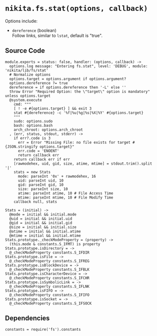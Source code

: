 
# `nikita.fs.stat(options, callback)`

Options include:

* `dereference` (boolean)   
  Follow links, similar to `lstat`, default is "true".

## Source Code

    module.exports = status: false, handler: (options, callback) ->
      options.log message: "Entering fs.stat", level: 'DEBUG', module: 'nikita/lib/fs/stat'
      # Normalize options
      options.target = options.argument if options.argument?
      options.dereference ?= true
      dereference = if options.dereference then '-L' else ''
      throw Error "Required Option: the \"target\" option is mandatory" unless options.target
      @system.execute
        cmd: """
        [ ! -e #{options.target} ] && exit 3
        stat #{dereference} -c '%f|%u|%g|%s|%X|%Y' #{options.target}
        """
        sudo: options.sudo
        bash: options.bash
        arch_chroot: options.arch_chroot
      , (err, status, stdout, stderr) ->
        if err?.code is 3
          err = Error "Missing File: no file exists for target #{JSON.stringify options.target}"
          err.code = 'ENOENT'
          return callback err
        return callback err if err
        [rawmodehex, uid, gid, size, atime, mtime] = stdout.trim().split '|'
        stats = new Stats
          mode: parseInt '0x' + rawmodehex, 16
          uid: parseInt uid, 10
          gid: parseInt gid, 10
          size: parseInt size, 10
          atime: parseInt atime, 10 # File Access Time
          mtime: parseInt mtime, 10 # File Modify Time
        callback null, stats

    Stats = (initial) ->
      @mode = initial && initial.mode
      @uid = initial && initial.uid
      @gid = initial && initial.gid
      @size = initial && initial.size
      @atime = initial && initial.atime
      @mtime = initial && initial.mtime
    Stats.prototype._checkModeProperty = (property) ->
      (this.mode & constants.S_IFMT) is property
    Stats.prototype.isDirectory = ->
      @_checkModeProperty constants.S_IFDIR
    Stats.prototype.isFile = ->
      @_checkModeProperty constants.S_IFREG
    Stats.prototype.isBlockDevice = ->
      @_checkModeProperty constants.S_IFBLK
    Stats.prototype.isCharacterDevice = ->
      @_checkModeProperty constants.S_IFCHR
    Stats.prototype.isSymbolicLink = ->
      @_checkModeProperty constants.S_IFLNK
    Stats.prototype.isFIFO = ->
      @_checkModeProperty constants.S_IFIFO
    Stats.prototype.isSocket = ->
      @_checkModeProperty constants.S_IFSOCK

## Dependencies

    constants = require('fs').constants

